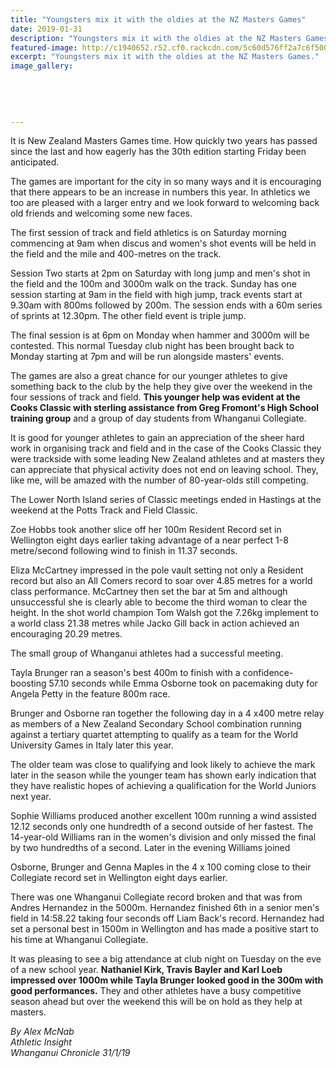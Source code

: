 ```yaml
---
title: "Youngsters mix it with the oldies at the NZ Masters Games"
date: 2019-01-31
description: "Youngsters mix it with the oldies at the NZ Masters Games..."
featured-image: http://c1940652.r52.cf0.rackcdn.com/5c60d576ff2a7c6f5000009c/Masters-Games-WU-embled-athletics-BIG-Chron-31.1.jpg
excerpt: "Youngsters mix it with the oldies at the NZ Masters Games."
image_gallery:
    
    
    
    
    
---
```


<p>It is New Zealand Masters Games time. How quickly two years has passed since the last and how eagerly has the 30th edition starting Friday been anticipated.</p>
<p class="element element-paragraph">The games are important for the city in so many ways and it is encouraging that there appears to be an increase in numbers this year. In athletics we too are pleased with a larger entry and we look forward to welcoming back old friends and welcoming some new faces.</p>
<p class="element element-paragraph">The first session of track and field athletics is on Saturday morning commencing at 9am when discus and women's shot events will be held in the field and the mile and 400-metres on the track.</p>
<p class="element element-paragraph">Session Two starts at 2pm on Saturday with long jump and men's shot in the field and the 100m and 3000m walk on the track. Sunday has one session starting at 9am in the field with high jump, track events start at 9.30am with 800ms followed by 200m. The session ends with a 60m series of sprints at 12.30pm. The other field event is triple jump.</p>
<p class="element element-paragraph">The final session is at 6pm on Monday when hammer and 3000m will be contested. This normal Tuesday club night has been brought back to Monday starting at 7pm and will be run alongside masters' events.</p>
<p class="element element-paragraph">The games are also a great chance for our younger athletes to give something back to the club by the help they give over the weekend in the four sessions of track and field. <strong>This younger help was evident at the Cooks Classic with sterling assistance from Greg Fromont's High School training group</strong> and a group of day students from Whanganui Collegiate.</p>
<p class="element element-paragraph">It is good for younger athletes to gain an appreciation of the sheer hard work in organising track and field and in the case of the Cooks Classic they were trackside with some leading New Zealand athletes and at masters they can appreciate that physical activity does not end on leaving school. They, like me, will be amazed with the number of 80-year-olds still competing.</p>
<p class="element element-paragraph">The Lower North Island series of Classic meetings ended in Hastings at the weekend at the Potts Track and Field Classic.</p>
<p class="element element-paragraph">Zoe Hobbs took another slice off her 100m Resident Record set in Wellington eight days earlier taking advantage of a near perfect 1-8 metre/second following wind to finish in 11.37 seconds.</p>
<p class="element element-paragraph">Eliza McCartney impressed in the pole vault setting not only a Resident record but also an All Comers record to soar over 4.85 metres for a world class performance. McCartney then set the bar at 5m and although unsuccessful she is clearly able to become the third woman to clear the height. In the shot world champion Tom Walsh got the 7.26kg implement to a world class 21.38 metres while Jacko Gill back in action achieved an encouraging 20.29 metres.</p>
<p class="element element-paragraph">The small group of Whanganui athletes had a successful meeting.</p>
<p class="element element-paragraph">Tayla Brunger ran a season's best 400m to finish with a confidence-boosting 57.10 seconds while Emma Osborne took on pacemaking duty for Angela Petty in the feature 800m race.</p>
<p class="element element-paragraph">Brunger and Osborne ran together the following day in a 4 x400 metre relay as members of a New Zealand Secondary School combination running against a tertiary quartet attempting to qualify as a team for the World University Games in Italy later this year.</p>
<p class="element element-paragraph">The older team was close to qualifying and look likely to achieve the mark later in the season while the younger team has shown early indication that they have realistic hopes of achieving a qualification for the World Juniors next year.</p>
<p class="element element-paragraph">Sophie Williams produced another excellent 100m running a wind assisted 12.12 seconds only one hundredth of a second outside of her fastest. The 14-year-old Williams ran in the women's division and only missed the final by two hundredths of a second. Later in the evening Williams joined</p>
<p class="element element-paragraph">Osborne, Brunger and Genna Maples in the 4 x 100 coming close to their Collegiate record set in Wellington eight days earlier.</p>
<p class="element element-paragraph">There was one Whanganui Collegiate record broken and that was from Andres Hernandez in the 5000m. Hernandez finished 6th in a senior men's field in 14:58.22 taking four seconds off Liam Back's record. Hernandez had set a personal best in 1500m in Wellington and has made a positive start to his time at Whanganui Collegiate.</p>
<p class="element element-paragraph">It was pleasing to see a big attendance at club night on Tuesday on the eve of a new school year. <strong>Nathaniel Kirk, Travis Bayler and Karl Loeb impressed over 1000m while Tayla Brunger looked good in the 300m with good performances.</strong> They and other athletes have a busy competitive season ahead but over the weekend this will be on hold as they help at masters.</p>
<p class="element element-paragraph"><em>By Alex McNab</em><br /><em>Athletic Insight</em><br /><em>Whanganui Chronicle 31/1/19</em></p>

